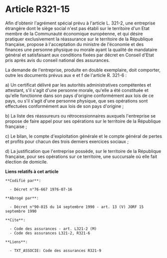 # Article R321-15

Afin d'obtenir l'agrément spécial prévu à l'article L. 321-2, une entreprise étrangère dont le siège social n'est pas établi
sur le territoire d'un Etat membre de la Communauté économique européenne, et qui désire pratiquer exclusivement la
réassurance sur le territoire de la République française, propose à l'acceptation du ministre de l'économie et des finances
une personne physique ou morale ayant la qualité de mandataire général et satisfaisant aux conditions fixées par décret en
Conseil d'Etat pris après avis du conseil national des assurances.

La demande de l'entreprise, produite en double exemplaire, doit comporter, outre les documents prévus aux e et f de l'article
R. 321-6 :

a) Un certificat délivré par les autorités administratives compétentes et attestant, s'il s'agit d'une personne morale,
qu'elle a été constituée et qu'elle fonctionne dans son pays d'origine conformément aux lois de ce pays, ou s'il s'agit d'une
personne physique, que ses opérations sont effectuées conformément aux lois de son pays d'origine ;

b) La liste des réassureurs ou rétrocessionnaires auxquels l'entreprise se propose de faire appel pour ses opérations sur le
territoire de la République française ;

c) Le bilan, le compte d'exploitation générale et le compte général de pertes et profits pour chacun des trois derniers
exercices sociaux ;

d) La justification que l'entreprise possède, sur le territoire de la République française, pour ses opérations sur ce
territoire, une succursale où elle fait élection de domicile.

**Liens relatifs à cet article**

	**Codifié par**:

	  - Décret n°76-667 1976-07-16

	**Abrogé par**:

	  - Décret n°90-815 du 14 septembre 1990 - art. 13 (V) JORF 15 septembre 1990

	**Cite**:

	  - Code des assurances - art. L321-2 (M)
	  - Code des assurances L321-2, R321-6

	**Liens**:

	  - TXT_ASSOCIE: Code des assurances R321-9
